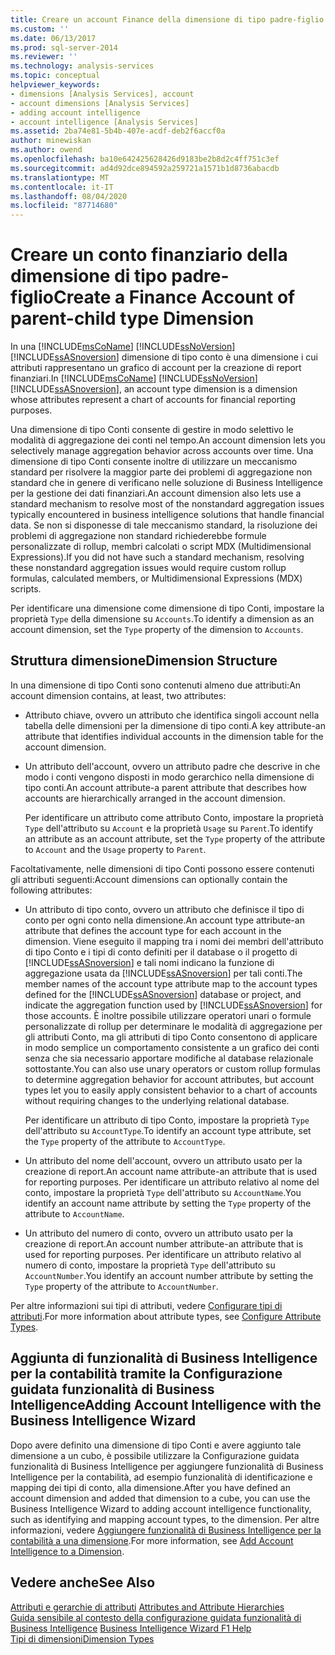 ```yaml
---
title: Creare un account Finance della dimensione di tipo padre-figlio | Microsoft Docs
ms.custom: ''
ms.date: 06/13/2017
ms.prod: sql-server-2014
ms.reviewer: ''
ms.technology: analysis-services
ms.topic: conceptual
helpviewer_keywords:
- dimensions [Analysis Services], account
- account dimensions [Analysis Services]
- adding account intelligence
- account intelligence [Analysis Services]
ms.assetid: 2ba74e81-5b4b-407e-acdf-deb2f6accf0a
author: minewiskan
ms.author: owend
ms.openlocfilehash: ba10e642425628426d9183be2b8d2c4ff751c3ef
ms.sourcegitcommit: ad4d92dce894592a259721a1571b1d8736abacdb
ms.translationtype: MT
ms.contentlocale: it-IT
ms.lasthandoff: 08/04/2020
ms.locfileid: "87714680"
---
```

# <a name="create-a-finance-account-of-parent-child-type-dimension"></a><span data-ttu-id="3962f-102">Creare un conto finanziario della dimensione di tipo padre-figlio</span><span class="sxs-lookup"><span data-stu-id="3962f-102">Create a Finance Account of parent-child type Dimension</span></span>
  <span data-ttu-id="3962f-103">In una [!INCLUDE[msCoName](../../includes/msconame-md.md)] [!INCLUDE[ssNoVersion](../../includes/ssnoversion-md.md)] [!INCLUDE[ssASnoversion](../../includes/ssasnoversion-md.md)] dimensione di tipo conto è una dimensione i cui attributi rappresentano un grafico di account per la creazione di report finanziari.</span><span class="sxs-lookup"><span data-stu-id="3962f-103">In [!INCLUDE[msCoName](../../includes/msconame-md.md)] [!INCLUDE[ssNoVersion](../../includes/ssnoversion-md.md)] [!INCLUDE[ssASnoversion](../../includes/ssasnoversion-md.md)], an account type dimension is a dimension whose attributes represent a chart of accounts for financial reporting purposes.</span></span>  
  
 <span data-ttu-id="3962f-104">Una dimensione di tipo Conti consente di gestire in modo selettivo le modalità di aggregazione dei conti nel tempo.</span><span class="sxs-lookup"><span data-stu-id="3962f-104">An account dimension lets you selectively manage aggregation behavior across accounts over time.</span></span> <span data-ttu-id="3962f-105">Una dimensione di tipo Conti consente inoltre di utilizzare un meccanismo standard per risolvere la maggior parte dei problemi di aggregazione non standard che in genere di verificano nelle soluzione di Business Intelligence per la gestione dei dati finanziari.</span><span class="sxs-lookup"><span data-stu-id="3962f-105">An account dimension also lets use a standard mechanism to resolve most of the nonstandard aggregation issues typically encountered in business intelligence solutions that handle financial data.</span></span> <span data-ttu-id="3962f-106">Se non si disponesse di tale meccanismo standard, la risoluzione dei problemi di aggregazione non standard richiederebbe formule personalizzate di rollup, membri calcolati o script MDX (Multidimensional Expressions).</span><span class="sxs-lookup"><span data-stu-id="3962f-106">If you did not have such a standard mechanism, resolving these nonstandard aggregation issues would require custom rollup formulas, calculated members, or Multidimensional Expressions (MDX) scripts.</span></span>  
  
 <span data-ttu-id="3962f-107">Per identificare una dimensione come dimensione di tipo Conti, impostare la proprietà `Type` della dimensione su `Accounts`.</span><span class="sxs-lookup"><span data-stu-id="3962f-107">To identify a dimension as an account dimension, set the `Type` property of the dimension to `Accounts`.</span></span>  
  
## <a name="dimension-structure"></a><span data-ttu-id="3962f-108">Struttura dimensione</span><span class="sxs-lookup"><span data-stu-id="3962f-108">Dimension Structure</span></span>  
 <span data-ttu-id="3962f-109">In una dimensione di tipo Conti sono contenuti almeno due attributi:</span><span class="sxs-lookup"><span data-stu-id="3962f-109">An account dimension contains, at least, two attributes:</span></span>  
  
-   <span data-ttu-id="3962f-110">Attributo chiave, ovvero un attributo che identifica singoli account nella tabella delle dimensioni per la dimensione di tipo conti.</span><span class="sxs-lookup"><span data-stu-id="3962f-110">A key attribute-an attribute that identifies individual accounts in the dimension table for the account dimension.</span></span>  
  
-   <span data-ttu-id="3962f-111">Un attributo dell'account, ovvero un attributo padre che descrive in che modo i conti vengono disposti in modo gerarchico nella dimensione di tipo conti.</span><span class="sxs-lookup"><span data-stu-id="3962f-111">An account attribute-a parent attribute that describes how accounts are hierarchically arranged in the account dimension.</span></span>  
  
     <span data-ttu-id="3962f-112">Per identificare un attributo come attributo Conto, impostare la proprietà `Type` dell'attributo su `Account` e la proprietà `Usage` su `Parent`.</span><span class="sxs-lookup"><span data-stu-id="3962f-112">To identify an attribute as an account attribute, set the `Type` property of the attribute to `Account` and the `Usage` property to `Parent`.</span></span>  
  
 <span data-ttu-id="3962f-113">Facoltativamente, nelle dimensioni di tipo Conti possono essere contenuti gli attributi seguenti:</span><span class="sxs-lookup"><span data-stu-id="3962f-113">Account dimensions can optionally contain the following attributes:</span></span>  
  
-   <span data-ttu-id="3962f-114">Un attributo di tipo conto, ovvero un attributo che definisce il tipo di conto per ogni conto nella dimensione.</span><span class="sxs-lookup"><span data-stu-id="3962f-114">An account type attribute-an attribute that defines the account type for each account in the dimension.</span></span> <span data-ttu-id="3962f-115">Viene eseguito il mapping tra i nomi dei membri dell'attributo di tipo Conto e i tipi di conto definiti per il database o il progetto di [!INCLUDE[ssASnoversion](../../includes/ssasnoversion-md.md)] e tali nomi indicano la funzione di aggregazione usata da [!INCLUDE[ssASnoversion](../../includes/ssasnoversion-md.md)] per tali conti.</span><span class="sxs-lookup"><span data-stu-id="3962f-115">The member names of the account type attribute map to the account types defined for the [!INCLUDE[ssASnoversion](../../includes/ssasnoversion-md.md)] database or project, and indicate the aggregation function used by [!INCLUDE[ssASnoversion](../../includes/ssasnoversion-md.md)] for those accounts.</span></span> <span data-ttu-id="3962f-116">È inoltre possibile utilizzare operatori unari o formule personalizzate di rollup per determinare le modalità di aggregazione per gli attributi Conto, ma gli attributi di tipo Conto consentono di applicare in modo semplice un comportamento consistente a un grafico dei conti senza che sia necessario apportare modifiche al database relazionale sottostante.</span><span class="sxs-lookup"><span data-stu-id="3962f-116">You can also use unary operators or custom rollup formulas to determine aggregation behavior for account attributes, but account types let you to easily apply consistent behavior to a chart of accounts without requiring changes to the underlying relational database.</span></span>  
  
     <span data-ttu-id="3962f-117">Per identificare un attributo di tipo Conto, impostare la proprietà `Type` dell'attributo su `AccountType`.</span><span class="sxs-lookup"><span data-stu-id="3962f-117">To identify an account type attribute, set the `Type` property of the attribute to `AccountType`.</span></span>  
  
-   <span data-ttu-id="3962f-118">Un attributo del nome dell'account, ovvero un attributo usato per la creazione di report.</span><span class="sxs-lookup"><span data-stu-id="3962f-118">An account name attribute-an attribute that is used for reporting purposes.</span></span> <span data-ttu-id="3962f-119">Per identificare un attributo relativo al nome del conto, impostare la proprietà `Type` dell'attributo su `AccountName`.</span><span class="sxs-lookup"><span data-stu-id="3962f-119">You identify an account name attribute by setting the `Type` property of the attribute to `AccountName`.</span></span>  
  
-   <span data-ttu-id="3962f-120">Un attributo del numero di conto, ovvero un attributo usato per la creazione di report.</span><span class="sxs-lookup"><span data-stu-id="3962f-120">An account number attribute-an attribute that is used for reporting purposes.</span></span> <span data-ttu-id="3962f-121">Per identificare un attributo relativo al numero di conto, impostare la proprietà `Type` dell'attributo su `AccountNumber`.</span><span class="sxs-lookup"><span data-stu-id="3962f-121">You identify an account number attribute by setting the `Type` property of the attribute to `AccountNumber`.</span></span>  
  
 <span data-ttu-id="3962f-122">Per altre informazioni sui tipi di attributi, vedere [Configurare tipi di attributi](attribute-properties-configure-attribute-types.md).</span><span class="sxs-lookup"><span data-stu-id="3962f-122">For more information about attribute types, see [Configure Attribute Types](attribute-properties-configure-attribute-types.md).</span></span>  
  
## <a name="adding-account-intelligence-with-the-business-intelligence-wizard"></a><span data-ttu-id="3962f-123">Aggiunta di funzionalità di Business Intelligence per la contabilità tramite la Configurazione guidata funzionalità di Business Intelligence</span><span class="sxs-lookup"><span data-stu-id="3962f-123">Adding Account Intelligence with the Business Intelligence Wizard</span></span>  
 <span data-ttu-id="3962f-124">Dopo avere definito una dimensione di tipo Conti e avere aggiunto tale dimensione a un cubo, è possibile utilizzare la Configurazione guidata funzionalità di Business Intelligence per aggiungere funzionalità di Business Intelligence per la contabilità, ad esempio funzionalità di identificazione e mapping dei tipi di conto, alla dimensione.</span><span class="sxs-lookup"><span data-stu-id="3962f-124">After you have defined an account dimension and added that dimension to a cube, you can use the Business Intelligence Wizard to adding account intelligence functionality, such as identifying and mapping account types, to the dimension.</span></span> <span data-ttu-id="3962f-125">Per altre informazioni, vedere [Aggiungere funzionalità di Business Intelligence per la contabilità a una dimensione](bi-wizard-add-account-intelligence-to-a-dimension.md).</span><span class="sxs-lookup"><span data-stu-id="3962f-125">For more information, see [Add Account Intelligence to a Dimension](bi-wizard-add-account-intelligence-to-a-dimension.md).</span></span>  
  
## <a name="see-also"></a><span data-ttu-id="3962f-126">Vedere anche</span><span class="sxs-lookup"><span data-stu-id="3962f-126">See Also</span></span>  
 <span data-ttu-id="3962f-127">[Attributi e gerarchie di attributi](../multidimensional-models-olap-logical-dimension-objects/attributes-and-attribute-hierarchies.md) </span><span class="sxs-lookup"><span data-stu-id="3962f-127">[Attributes and Attribute Hierarchies](../multidimensional-models-olap-logical-dimension-objects/attributes-and-attribute-hierarchies.md) </span></span>  
 <span data-ttu-id="3962f-128">[Guida sensibile al contesto della configurazione guidata funzionalità di Business Intelligence](../business-intelligence-wizard-f1-help.md) </span><span class="sxs-lookup"><span data-stu-id="3962f-128">[Business Intelligence Wizard F1 Help](../business-intelligence-wizard-f1-help.md) </span></span>  
 [<span data-ttu-id="3962f-129">Tipi di dimensioni</span><span class="sxs-lookup"><span data-stu-id="3962f-129">Dimension Types</span></span>](../multidimensional-models-olap-logical-dimension-objects/database-dimension-properties-types.md)  
  
  

